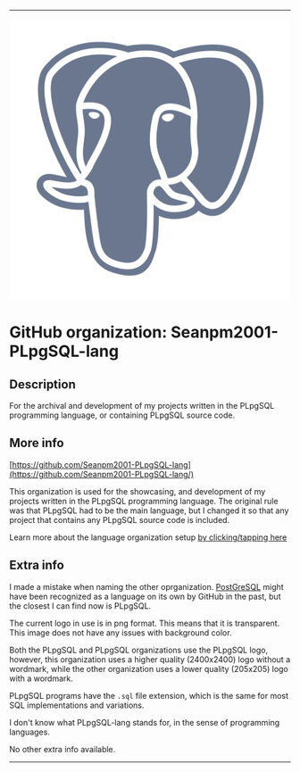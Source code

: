 
***

<!--
<details open><summary><p>Click/tap here to expand/collapse the full resolution (vector) logo for this project</p></summary>

![ failed to load. The file may be missing or corrupt. Check the file path for errors first.](/AdditionalInfo/2/Seanpm2001-PLpgSQL-lang-lang/ML_logo.svg)

</details>

<details><summary><p>Click/tap here to expand/collapse the non-vector (raster) logo for this project</p></summary>
!-->

![PLpgSQL_LOGO.png failed to load. The file may be missing or corrupt. Check the file path for errors first.](/AdditionalInfo/2/Seanpm2001-PLpgSQL-lang/PLpgSQL_LOGO.png)

<!--
</details>
!-->

# GitHub organization: Seanpm2001-PLpgSQL-lang

## Description

For the archival and development of my projects written in the PLpgSQL programming language, or containing PLpgSQL source code.

## More info

[https://github.com/Seanpm2001-PLpgSQL-lang](https://github.com/Seanpm2001-PLpgSQL-lang/)

This organization is used for the showcasing, and development of my projects written in the PLpgSQL programming language. The original rule was that PLpgSQL had to be the main language, but I changed it so that any project that contains any PLpgSQL source code is included.

Learn more about the language organization setup [by clicking/tapping here](/AdditionalInfo/LanguageOrgs/README.md)

## Extra info

I made a mistake when naming the other oprganization. [PostGreSQL](/AdditionalInfo/2/Seanpm2001-PostGreSQL-lang) might have been recognized as a language on its own by GitHub in the past, but the closest I can find now is PLpgSQL.

The current logo in use is in png format. This means that it is transparent. This image does not have any issues with background color.

Both the PLpgSQL and PLpgSQL organizations use the PLpgSQL logo, however, this organization uses a higher quality (2400x2400) logo without a wordmark, while the other organization uses a lower quality (205x205) logo with a wordmark.

<!-- The current logo in use is in JPEG format. This means that it is not transparent, but it needs a replacement without a solid white background. !-->

PLpgSQL programs have the `.sql` file extension, which is the same for most SQL implementations and variations.

<!-- I currently cannot figure out what file extension PLpgSQL programs use. !-->

<!-- The logo currently in use is in GIF format, but is not animated.!-->

I don't know what PLpgSQL-lang stands for, in the sense of programming languages.

No other extra info available.

***
